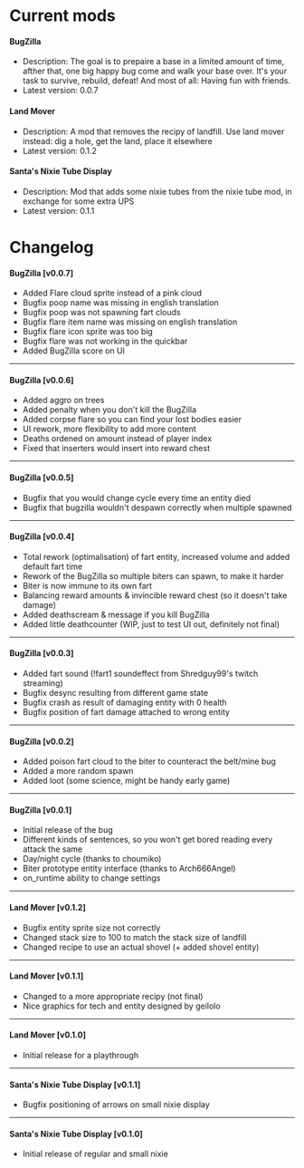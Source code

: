 # Current mods
#### BugZilla
* Description: The goal is to prepaire a base in a limited amount of time, afther that, one big happy bug come and walk your base over. It's your task to survive, rebuild, defeat! And most of all: Having fun with friends.
* Latest version: 0.0.7

#### Land Mover
* Description: A mod that removes the recipy of landfill. Use land mover instead: dig a hole, get the land, place it elsewhere
* Latest version: 0.1.2

#### Santa's Nixie Tube Display
* Description: Mod that adds some nixie tubes from the nixie tube mod, in exchange for some extra UPS
* Latest version: 0.1.1

# Changelog
#### BugZilla [v0.0.7]
* Added Flare cloud sprite instead of a pink cloud
* Bugfix poop name was missing in english translation
* Bugfix poop was not spawning fart clouds
* Bugfix flare item name was missing on english translation
* Bugfix flare icon sprite was too big
* Bugfix flare was not working in the quickbar
* Added BugZilla score on UI

-----
#### BugZilla [v0.0.6]
* Added aggro on trees
* Added penalty when you don't kill the BugZilla
* Added corpse flare so you can find your lost bodies easier
* UI rework, more flexibility to add more content
* Deaths ordened on amount instead of player index
* Fixed that inserters would insert into reward chest

-----
#### BugZilla [v0.0.5]
* Bugfix that you would change cycle every time an entity died
* Bugfix that bugzilla wouldn't despawn correctly when multiple spawned

-----
#### BugZilla [v0.0.4]
* Total rework (optimalisation) of fart entity, increased volume and added default fart time
* Rework of the BugZilla so multiple biters can spawn, to make it harder
* Biter is now immune to its own fart
* Balancing reward amounts & invincible reward chest (so it doesn't take damage)
* Added deathscream & message if you kill BugZilla
* Added little deathcounter (WIP, just to test UI out, definitely not final)

-----
#### BugZilla [v0.0.3]
* Added fart sound (!fart1 soundeffect from Shredguy99's twitch streaming)
* Bugfix desync resulting from different game state
* Bugfix crash as result of damaging entity with 0 health
* Bugfix position of fart damage attached to wrong entity

-----
#### BugZilla [v0.0.2]
* Added poison fart cloud to the biter to counteract the belt/mine bug
* Added a more random spawn
* Added loot (some science, might be handy early game)

-----
#### BugZilla [v0.0.1]
* Initial release of the bug
* Different kinds of sentences, so you won't get bored reading every attack the same
* Day/night cycle (thanks to choumiko)
* Biter prototype entity interface (thanks to Arch666Angel)
* on_runtime ability to change settings

-----
#### Land Mover [v0.1.2]
* Bugfix entity sprite size not correctly
* Changed stack size to 100 to match the stack size of landfill
* Changed recipe to use an actual shovel (+ added shovel entity)

-----
#### Land Mover [v0.1.1]
* Changed to a more appropriate recipy (not final)
* Nice graphics for tech and entity designed by geilolo

-----
#### Land Mover [v0.1.0]
* Initial release for a playthrough

-----
#### Santa's Nixie Tube Display [v0.1.1]
* Bugfix positioning of arrows on small nixie display

-----
#### Santa's Nixie Tube Display [v0.1.0]
* Initial release of regular and small nixie
